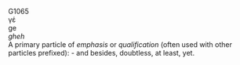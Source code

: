 <body>
  <p>G1065<br>  γέ  <br> ge  <br><i>gheh </i><br>A primary particle of <i>emphasis</i> or <i>qualification</i> (often used with other particles prefixed): - and besides, doubtless, at least, yet.<br></p>
 </body>